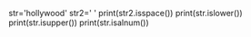 str='hollywood'
str2=' '
print(str2.isspace())
print(str.islower())
print(str.isupper())
print(str.isalnum())

